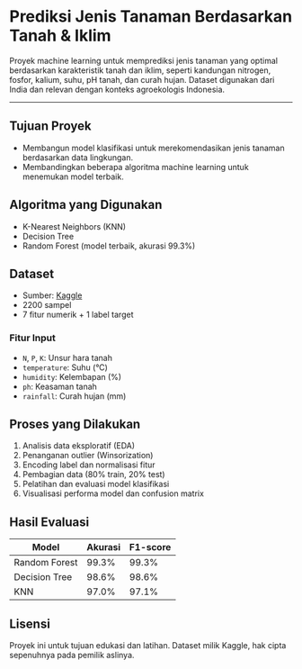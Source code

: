 # Prediksi Jenis Tanaman Berdasarkan Tanah & Iklim

Proyek machine learning untuk memprediksi jenis tanaman yang optimal berdasarkan karakteristik tanah dan iklim, seperti kandungan nitrogen, fosfor, kalium, suhu, pH tanah, dan curah hujan. Dataset digunakan dari India dan relevan dengan konteks agroekologis Indonesia.

---

## Tujuan Proyek
- Membangun model klasifikasi untuk merekomendasikan jenis tanaman berdasarkan data lingkungan.
- Membandingkan beberapa algoritma machine learning untuk menemukan model terbaik.



## Algoritma yang Digunakan
- K-Nearest Neighbors (KNN)
- Decision Tree
- Random Forest (model terbaik, akurasi 99.3%)



## Dataset
- Sumber: [Kaggle](https://www.kaggle.com/datasets/madhuraatmarambhagat/crop-recommendation-dataset)
- 2200 sampel
- 7 fitur numerik + 1 label target

### Fitur Input
- `N`, `P`, `K`: Unsur hara tanah
- `temperature`: Suhu (°C)
- `humidity`: Kelembapan (%)
- `ph`: Keasaman tanah
- `rainfall`: Curah hujan (mm)



## Proses yang Dilakukan
1. Analisis data eksploratif (EDA)
2. Penanganan outlier (Winsorization)
3. Encoding label dan normalisasi fitur
4. Pembagian data (80% train, 20% test)
5. Pelatihan dan evaluasi model klasifikasi
6. Visualisasi performa model dan confusion matrix



## Hasil Evaluasi

| Model          | Akurasi | F1-score |
|----------------|---------|----------|
| Random Forest  | 99.3%   | 99.3%    |
| Decision Tree  | 98.6%   | 98.6%    |
| KNN            | 97.0%   | 97.1%    |



## Lisensi
Proyek ini untuk tujuan edukasi dan latihan. Dataset milik Kaggle, hak cipta sepenuhnya pada pemilik aslinya.

